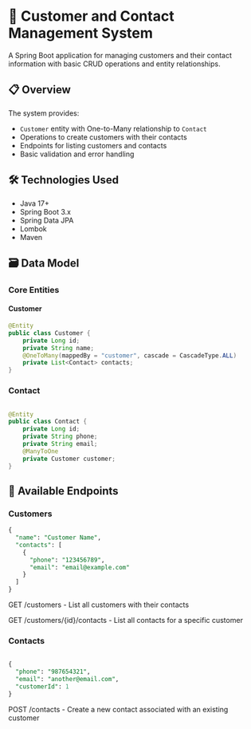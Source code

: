 # 📱 Customer and Contact Management System

A Spring Boot application for managing customers and their contact information with basic CRUD operations and entity relationships.

## 📋 Overview

The system provides:
- `Customer` entity with One-to-Many relationship to `Contact`
- Operations to create customers with their contacts
- Endpoints for listing customers and contacts
- Basic validation and error handling

## 🛠️ Technologies Used

- Java 17+
- Spring Boot 3.x
- Spring Data JPA
- Lombok
- Maven

## 🗃️ Data Model

### Core Entities

#### Customer
```java
@Entity
public class Customer {
    private Long id;
    private String name;
    @OneToMany(mappedBy = "customer", cascade = CascadeType.ALL)
    private List<Contact> contacts;
}
```

### Contact
```java

@Entity
public class Contact {
    private Long id;
    private String phone;
    private String email;
    @ManyToOne
    private Customer customer;
}
```

## 🔌 Available Endpoints
### Customers
```SQL
{
  "name": "Customer Name",
  "contacts": [
    {
      "phone": "123456789",
      "email": "email@example.com"
    }
  ]
}
```

GET /customers - List all customers with their contacts

GET /customers/{id}/contacts - List all contacts for a specific customer

### Contacts

```SQL

{
  "phone": "987654321",
  "email": "another@email.com",
  "customerId": 1
}

```
POST /contacts - Create a new contact associated with an existing customer

